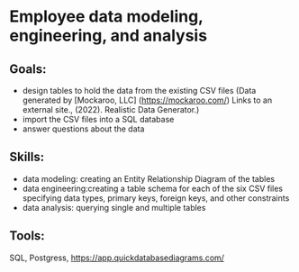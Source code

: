# Employee data modeling, engineering, and analysis
## **Goals**: 
- design tables to hold the data from the existing CSV files (Data generated by [Mockaroo, LLC] (https://mockaroo.com/) Links to an external site., (2022). Realistic Data Generator.)
- import the CSV files into a SQL database
- answer questions about the data
## **Skills**: 
- data modeling: creating an Entity Relationship Diagram of the tables
- data engineering:creating a table schema for each of the six CSV files specifying data types, primary keys, foreign keys, and other constraints
- data analysis: querying single and multiple tables
## **Tools**: 
SQL, Postgress, https://app.quickdatabasediagrams.com/ 
